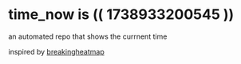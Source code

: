 # time_now is (( 1738933200545 ))

an automated repo that shows the currnent time

inspired by [breakingheatmap](https://github.com/breakingheatmap/breakingheatmap)